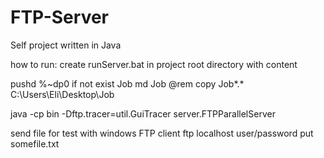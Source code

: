 # FTP-Server
Self project written in Java

how to run:
create runServer.bat in project root directory with content

pushd %~dp0
if not exist Job md Job
@rem copy Job\*.* C:\Users\Eli\Desktop\Job

java -cp bin -Dftp.tracer=util.GuiTracer server.FTPParallelServer

send file for test with windows FTP client
ftp localhost
user/password
put somefile.txt
